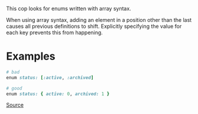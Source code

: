 
This cop looks for enums written with array syntax.

When using array syntax, adding an element in a
position other than the last causes all previous
definitions to shift. Explicitly specifying the
value for each key prevents this from happening.

# Examples

```ruby
# bad
enum status: [:active, :archived]

# good
enum status: { active: 0, archived: 1 }
```

[Source](http://www.rubydoc.info/gems/rubocop/RuboCop/Cop/Rails/EnumHash)